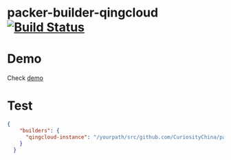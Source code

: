 # packer-builder-qingcloud [![Build Status](https://travis-ci.org/CuriosityChina/packer-builder-qingcloud.svg?branch=master)](https://travis-ci.org/CuriosityChina/packer-builder-qingcloud)

# Demo 

Check [demo](http://785hld.com1.z0.glb.clouddn.com/Kapture%202017-10-13%20at%203.52.34.mp4)

# Test

```json
{
    "builders": {
      "qingcloud-instance": "/yourpath/src/github.com/CuriosityChina/packer-builder-qingcloud/packer-builder-qingcloud"
    }
  }
```